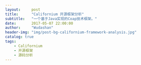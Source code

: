 ```yaml
---
layout:     post
title:      "Californium 开源框架分析"
subtitle:   "一个基于Java实现的Coap技术框架。"
date:       2017-05-07 22:00:00
author:     "Wudashan"
header-img: "img/post-bg-californium-framework-analysis.jpg"
catalog: true
tags:
    - Californium
    - 开源框架
    - 源码分析
---
```



